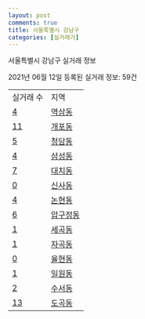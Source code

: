 ```yaml
---
layout: post
comments: true
title: 서울특별시 강남구
categories: [실거래가]
---
```


서울특별시 강남구 실거래 정보

2021년 06월 12일 등록된 실거래 정보: 59건


<table>
  <tr>
    <td>실거래 수</td>
    <td>지역</td>
  </tr>

  
  <tr>
    <td><a href="1168010100.html">4</a></td>
    <td><a href="1168010100.html">역삼동</a></td>
  </tr>
    

  <tr>
    <td><a href="1168010300.html">11</a></td>
    <td><a href="1168010300.html">개포동</a></td>
  </tr>
    

  <tr>
    <td><a href="1168010400.html">5</a></td>
    <td><a href="1168010400.html">청담동</a></td>
  </tr>
    

  <tr>
    <td><a href="1168010500.html">4</a></td>
    <td><a href="1168010500.html">삼성동</a></td>
  </tr>
    

  <tr>
    <td><a href="1168010600.html">7</a></td>
    <td><a href="1168010600.html">대치동</a></td>
  </tr>
    

  <tr>
    <td><a href="1168010700.html">0</a></td>
    <td><a href="1168010700.html">신사동</a></td>
  </tr>
    

  <tr>
    <td><a href="1168010800.html">4</a></td>
    <td><a href="1168010800.html">논현동</a></td>
  </tr>
    

  <tr>
    <td><a href="1168011000.html">6</a></td>
    <td><a href="1168011000.html">압구정동</a></td>
  </tr>
    

  <tr>
    <td><a href="1168011100.html">1</a></td>
    <td><a href="1168011100.html">세곡동</a></td>
  </tr>
    

  <tr>
    <td><a href="1168011200.html">1</a></td>
    <td><a href="1168011200.html">자곡동</a></td>
  </tr>
    

  <tr>
    <td><a href="1168011300.html">0</a></td>
    <td><a href="1168011300.html">율현동</a></td>
  </tr>
    

  <tr>
    <td><a href="1168011400.html">1</a></td>
    <td><a href="1168011400.html">일원동</a></td>
  </tr>
    

  <tr>
    <td><a href="1168011500.html">2</a></td>
    <td><a href="1168011500.html">수서동</a></td>
  </tr>
    

  <tr>
    <td><a href="1168011800.html">13</a></td>
    <td><a href="1168011800.html">도곡동</a></td>
  </tr>
    


</table>
    